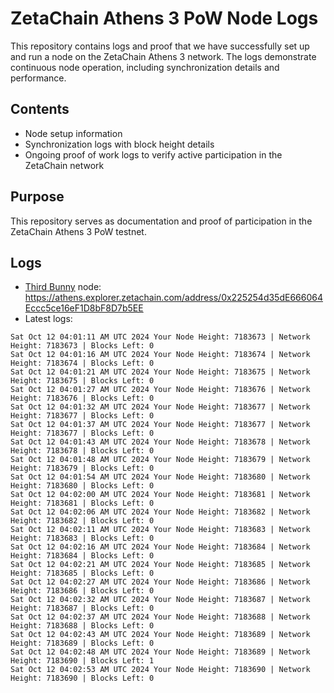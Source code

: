 # ZetaChain Athens 3 PoW Node Logs
This repository contains logs and proof that we have successfully set up and run a node on the ZetaChain Athens 3 network. The logs demonstrate continuous node operation, including synchronization details and performance.

## Contents
- Node setup information
- Synchronization logs with block height details
- Ongoing proof of work logs to verify active participation in the ZetaChain network

## Purpose
This repository serves as documentation and proof of participation in the ZetaChain Athens 3 PoW testnet.

## Logs

- [Third Bunny](https://thirdbunny.xyz/) node: https://athens.explorer.zetachain.com/address/0x225254d35dE666064Eccc5ce16eF1D8bF8D7b5EE
- Latest logs:
```
Sat Oct 12 04:01:11 AM UTC 2024 Your Node Height: 7183673 | Network Height: 7183673 | Blocks Left: 0
Sat Oct 12 04:01:16 AM UTC 2024 Your Node Height: 7183674 | Network Height: 7183674 | Blocks Left: 0
Sat Oct 12 04:01:21 AM UTC 2024 Your Node Height: 7183675 | Network Height: 7183675 | Blocks Left: 0
Sat Oct 12 04:01:27 AM UTC 2024 Your Node Height: 7183676 | Network Height: 7183676 | Blocks Left: 0
Sat Oct 12 04:01:32 AM UTC 2024 Your Node Height: 7183677 | Network Height: 7183677 | Blocks Left: 0
Sat Oct 12 04:01:37 AM UTC 2024 Your Node Height: 7183677 | Network Height: 7183677 | Blocks Left: 0
Sat Oct 12 04:01:43 AM UTC 2024 Your Node Height: 7183678 | Network Height: 7183678 | Blocks Left: 0
Sat Oct 12 04:01:48 AM UTC 2024 Your Node Height: 7183679 | Network Height: 7183679 | Blocks Left: 0
Sat Oct 12 04:01:54 AM UTC 2024 Your Node Height: 7183680 | Network Height: 7183680 | Blocks Left: 0
Sat Oct 12 04:02:00 AM UTC 2024 Your Node Height: 7183681 | Network Height: 7183681 | Blocks Left: 0
Sat Oct 12 04:02:06 AM UTC 2024 Your Node Height: 7183682 | Network Height: 7183682 | Blocks Left: 0
Sat Oct 12 04:02:11 AM UTC 2024 Your Node Height: 7183683 | Network Height: 7183683 | Blocks Left: 0
Sat Oct 12 04:02:16 AM UTC 2024 Your Node Height: 7183684 | Network Height: 7183684 | Blocks Left: 0
Sat Oct 12 04:02:21 AM UTC 2024 Your Node Height: 7183685 | Network Height: 7183685 | Blocks Left: 0
Sat Oct 12 04:02:27 AM UTC 2024 Your Node Height: 7183686 | Network Height: 7183686 | Blocks Left: 0
Sat Oct 12 04:02:32 AM UTC 2024 Your Node Height: 7183687 | Network Height: 7183687 | Blocks Left: 0
Sat Oct 12 04:02:37 AM UTC 2024 Your Node Height: 7183688 | Network Height: 7183688 | Blocks Left: 0
Sat Oct 12 04:02:43 AM UTC 2024 Your Node Height: 7183689 | Network Height: 7183689 | Blocks Left: 0
Sat Oct 12 04:02:48 AM UTC 2024 Your Node Height: 7183689 | Network Height: 7183690 | Blocks Left: 1
Sat Oct 12 04:02:53 AM UTC 2024 Your Node Height: 7183690 | Network Height: 7183690 | Blocks Left: 0
```
